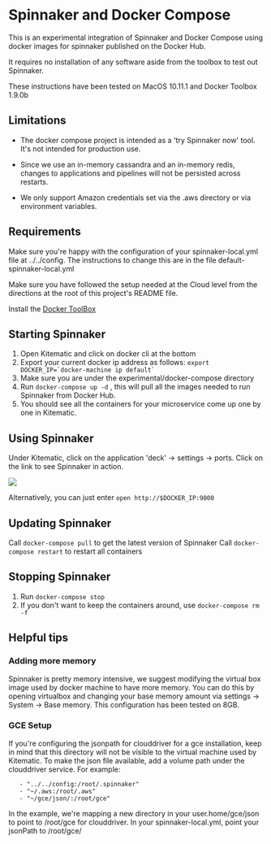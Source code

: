# Spinnaker and Docker Compose 

This is an experimental integration of Spinnaker and Docker Compose using docker images for spinnaker published on the Docker Hub.

It requires no installation of any software aside from the toolbox to test out Spinnaker. 

These instructions have been tested on MacOS 10.11.1 and Docker Toolbox 1.9.0b

## Limitations

* The docker compose project is intended as a 'try Spinnaker now' tool. It's not intended for production use.

* Since we use an in-memory cassandra and an in-memory redis, changes to applications and pipelines will not be persisted across restarts. 

* We only support Amazon credentials set via the .aws directory or via environment variables. 

## Requirements

Make sure you're happy with the configuration of your spinnaker-local.yml file at ../../config. The instructions to change this are in the file default-spinnaker-local.yml

Make sure you have followed the setup needed at the Cloud level from the directions at the root of this project's README file. 

Install the [Docker ToolBox](https://www.docker.com/docker-toolbox)

## Starting Spinnaker

1. Open Kitematic and click on docker cli at the bottom
2. Export your current docker ip address as follows:
   ``` export DOCKER_IP=`docker-machine ip default` ```
3. Make sure you are under the experimental/docker-compose directory
4. Run ```docker-compose up -d``` , this will pull all the images needed to run Spinnaker from Docker Hub.
5. You should see all the containers for your microservice come up one by one in Kitematic.

## Using Spinnaker

Under Kitematic, click on the application 'deck' -> settings -> ports. Click on the link to see Spinnaker in action.

<img src="https://cloud.githubusercontent.com/assets/74310/11158618/4bba7122-8a0e-11e5-83b6-8ff2297562b2.png"/>

Alternatively, you can just enter ```open http://$DOCKER_IP:9000```

## Updating Spinnaker

Call ```docker-compose pull``` to get the latest version of Spinnaker
Call ```docker-compose restart``` to restart all containers

## Stopping Spinnaker

1. Run ```docker-compose stop```
2. If you don't want to keep the containers around, use ```docker-compose rm -f```

## Helpful tips

### Adding more memory

Spinnaker is pretty memory intensive, we suggest modifying the virtual box image used by docker machine to have more memory. You can do this by opening virtualbox and changing your base memory amount via settings -> System -> Base memory. This configuration has been tested on 8GB. 

### GCE Setup

If you're configuring the jsonpath for clouddriver for a gce installation, keep in mind that this directory will not be visible to the virtual machine used by Kitematic. To make the json file available, add a volume path under the clouddriver service. For example: 
```volumes: 
   - "../../config:/root/.spinnaker"
   - "~/.aws:/root/.aws"
   - "~/gce/json/:/root/gce"
```
In the example, we're mapping a new directory in your user.home/gce/json to point to /root/gce for clouddriver. In your spinnaker-local.yml, point your jsonPath to /root/gce/<name of your archive>
